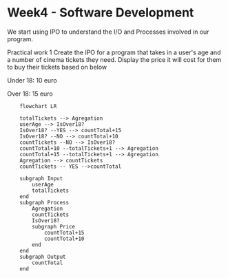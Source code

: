 # Week4 - Software Development

We start using IPO to understand the I/O and Processes involved in our program.

Practical work 1
Create the IPO for a program that takes in a user's age and a number of cinema tickets they need. Display the price it will cost for them to buy their tickets based on below

Under 18: 10 euro

Over 18: 15 euro

``` mermaid
    flowchart LR

    totalTickets --> Agregation
    userAge --> IsOver18?
    IsOver18? --YES --> countTotal+15
    IsOver18? --NO --> countTotal+10
    countTickets --NO --> IsOver18?
    countTotal+10 --totalTickets+1 --> Agregation
    countTotal+15 --totalTickets+1 --> Agregation
    Agregation --> countTickets
    countTickets -- YES -->countTotal

    subgraph Input 
        userAge
        totalTickets
    end
    subgraph Process
        Agregation
        countTickets
        IsOver18?
        subgraph Price
            countTotal+15
            countTotal+10
        end
    end  
    subgraph Output
        countTotal
    end


```